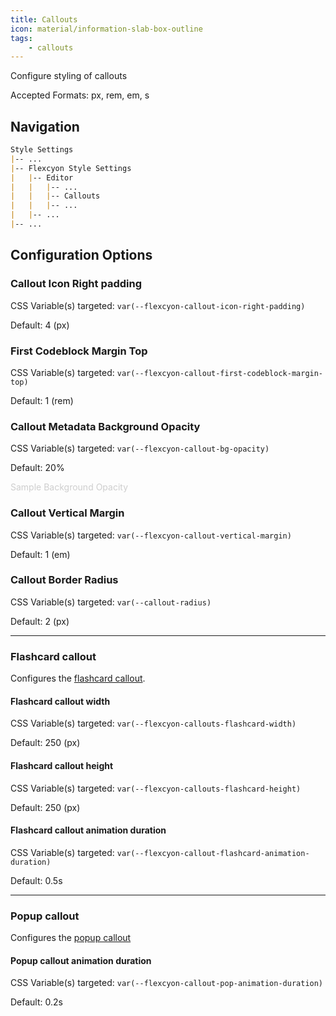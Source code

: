 ```yaml
---
title: Callouts
icon: material/information-slab-box-outline
tags:
    - callouts
---
```


Configure styling of callouts

Accepted Formats: px, rem, em, s

## Navigation

```md
Style Settings
|-- ...
|-- Flexcyon Style Settings
|   |-- Editor
|   |   |-- ...
|   |   |-- Callouts
|   |   |-- ...
|   |-- ...
|-- ...
```

## Configuration Options

### Callout Icon Right padding

CSS Variable(s) targeted: `var(--flexcyon-callout-icon-right-padding)`

Default: 4 (px)

### First Codeblock Margin Top

CSS Variable(s) targeted: `var(--flexcyon-callout-first-codeblock-margin-top)`

Default: 1 (rem)

### Callout Metadata Background Opacity

CSS Variable(s) targeted: `var(--flexcyon-callout-bg-opacity)`

Default: 20%

<span style="opacity: 20%">Sample Background Opacity</span>

### Callout Vertical Margin

CSS Variable(s) targeted: `var(--flexcyon-callout-vertical-margin)`

Default: 1 (em)

### Callout Border Radius

CSS Variable(s) targeted: `var(--callout-radius)`

Default: 2 (px)

___
### Flashcard callout

Configures the [flashcard callout](../../../Callout-Metadata/flashcard.md).

#### Flashcard callout width

CSS Variable(s) targeted: `var(--flexcyon-callouts-flashcard-width)`

Default: 250 (px)

#### Flashcard callout height

CSS Variable(s) targeted: `var(--flexcyon-callouts-flashcard-height)`

Default: 250 (px)

#### Flashcard callout animation duration

CSS Variable(s) targeted: `var(--flexcyon-callout-flashcard-animation-duration)`

Default: 0.5s

___
### Popup callout

Configures the [popup callout](../../../Callout-Metadata/popup.md)

#### Popup callout animation duration

CSS Variable(s) targeted: `var(--flexcyon-callout-pop-animation-duration)`

Default: 0.2s

